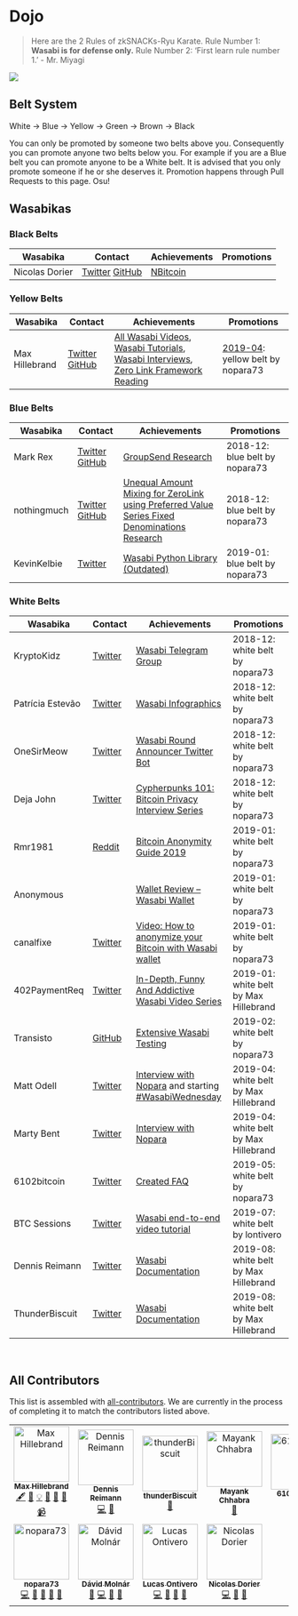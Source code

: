 # Dojo

> Here are the 2 Rules of zkSNACKs-Ryu Karate. Rule Number 1: **Wasabi is for defense only.** Rule Number 2: ‘First learn rule number 1.’ - Mr. Miyagi

![](/Dojo.png)

## Belt System

White -> Blue -> Yellow -> Green -> Brown -> Black

You can only be promoted by someone two belts above you.
Consequently you can promote anyone two belts below you.
For example if you are a Blue belt you can promote anyone to be a White belt.
It is advised that you only promote someone if he or she deserves it.
Promotion happens through Pull Requests to this page.
Osu!

## Wasabikas

### Black Belts

| Wasabika       | Contact                  | Achievements  | Promotions |
|----------------|--------------------------|---------------|------------|
| Nicolas Dorier | [Twitter][1] [GitHub][2] | [NBitcoin][3] |            |

### Yellow Belts

| Wasabika       | Contact                    | Achievements                           | Promotions                     |
|----------------|----------------------------|----------------------------------------|--------------------------------|
| Max Hillebrand | [Twitter][5] [GitHub][37]              | [All Wasabi Videos][6], [Wasabi Tutorials][34], [Wasabi Interviews][35], [Zero Link Framework Reading][36]           | [2019-04][33]: yellow belt by nopara73 |

### Blue Belts

| Wasabika       | Contact                    | Achievements                           | Promotions                     |
|----------------|----------------------------|----------------------------------------|--------------------------------|
| Mark Rex       | [Twitter][7] [GitHub][8]   | [GroupSend Research][9]                | 2018-12: blue belt by nopara73 |
| nothingmuch    | [Twitter][10] [GitHub][11] | [Unequal Amount Mixing for ZeroLink using Preferred Value Series Fixed Denominations Research][12] | 2018-12: blue belt by nopara73 |
| KevinKelbie    | [Twitter][29]              | [Wasabi Python Library (Outdated)][30] | 2019-01: blue belt by nopara73 |

### White Belts

| Wasabika         | Contact                     | Achievements                             | Promotions                      |
|------------------|-----------------------------|------------------------------------------|---------------------------------|
| KryptoKidz       | [Twitter][13]               | [Wasabi Telegram Group][14]              | 2018-12: white belt by nopara73 |
| Patrícia Estevão | [Twitter][15]               | [Wasabi Infographics][16]                | 2018-12: white belt by nopara73 |
| OneSirMeow       | [Twitter][17]               | [Wasabi Round Announcer Twitter Bot][18] | 2018-12: white belt by nopara73 |
| Deja John        | [Twitter][19]               | [Cypherpunks 101: Bitcoin Privacy Interview Series][20] | 2018-12: white belt by nopara73 |
| Rmr1981          | [Reddit][24]                | [Bitcoin Anonymity Guide 2019][21]       | 2019-01: white belt by nopara73 |
| Anonymous        |                             | [Wallet Review – Wasabi Wallet][22]      | 2019-01: white belt by nopara73 |
| canalfixe        | [Twitter][25]               | [Video: How to anonymize your Bitcoin with Wasabi wallet][26] | 2019-01: white belt by nopara73 |
| 402PaymentReq    | [Twitter][27]               | [In-Depth, Funny And Addictive Wasabi Video Series][28] | 2019-01: white belt by Max Hillebrand |
| Transisto        | [GitHub][31]                | [Extensive Wasabi Testing][32]           | 2019-02: white belt by nopara73 |
| Matt Odell       | [Twitter][38]               | [Interview  with Nopara][39] and starting [#WasabiWednesday][40]| 2019-04: white belt by Max Hillebrand |
| Marty Bent       | [Twitter][41]               | [Interview  with Nopara][39]| 2019-04: white belt by Max Hillebrand        |
| 6102bitcoin      | [Twitter][42]               | [Created FAQ][43]| 2019-05: white belt by nopara73                         |
| BTC Sessions     | [Twitter][44]               | [Wasabi end-to-end video tutorial][45]   | 2019-07: white belt by lontivero|
| Dennis Reimann   | [Twitter][47]               | [Wasabi Documentation][48]   | 2019-08: white belt by Max Hillebrand|
| ThunderBiscuit   | [Twitter][46]               | [Wasabi Documentation][49]   | 2019-08: white belt by Max Hillebrand|

[1]: https://twitter.com/NicolasDorier/
[2]: https://github.com/NicolasDorier/
[3]: https://github.com/MetacoSA/NBitcoin/
[5]: https://twitter.com/HillebrandMax/
[6]: https://www.youtube.com/playlist?list=PLPj3KCksGbSaEmjU0sywoTYDVYYSu8LsS
[7]: https://twitter.com/mark_rex_h/
[8]: https://github.com/rexmint/
[9]: https://github.com/zkSNACKs/Meta/issues/29
[10]: https://twitter.com/mHaGqnOACyFm0h5/
[11]: https://github.com/nothingmuch/
[12]: https://gist.github.com/nothingmuch/544cdd47dd18ef8fe923b54e0d5ee141
[13]: https://twitter.com/kryptokidz_/
[14]: https://t.me/WasabiWallet
[15]: https://twitter.com/patestevao/
[16]: https://wasabiwallet.io/images/infographics.jpg
[17]: https://twitter.com/OneSirMeow/
[18]: https://twitter.com/WasabiAnnouncer
[19]: https://twitter.com/Deezbitbies/
[20]: https://www.youtube.com/watch?v=6OveKiFw89o&list=PLbdPWjvnsOMy1Pz87E-Sc9RtBPdTP8JTu
[21]: https://www.coincache.net/2019/01/02/bitcoin-anonymity-guide-2019-how-to-use-btc-like-a-straight-up-g/
[22]: https://www.bitcoinproductreview.com/wallet-review-wasabi-wallet/
[24]: https://www.reddit.com/user/Rmr1981
[25]: https://twitter.com/canalfixe
[26]: https://www.youtube.com/watch?v=93XLf-mNP8Y
[27]: https://twitter.com/402PaymentReq
[28]: https://www.youtube.com/watch?v=zPKpC9cRcZo&list=PLmoQ11MXEmahCG1nkbKK6DiAwVx9giJCi
[29]: https://twitter.com/KevinKelbie/
[30]: https://github.com/KevinKelbie/zerolink-util/
[31]: https://github.com/Transisto/
[32]: https://github.com/zkSNACKs/WalletWasabi/issues?utf8=%E2%9C%93&q=is%3Aissue+author%3ATransisto
[33]: https://twitter.com/nopara73/status/1114540283914522626
[34]: https://www.youtube.com/playlist?list=PLPj3KCksGbSYCFAf3SZbzaJ3ud_nfjlSq
[35]: https://www.youtube.com/playlist?list=PLPj3KCksGbSZcK35ftoBUcPvYuOHdWQss
[36]: https://www.youtube.com/playlist?list=PLPj3KCksGbSZG8f4_ubui5I1VB7VGX2Cy
[37]: https://github.com/maxhillebrand/
[38]: https://twitter.com/matt_odell
[39]: https://anchor.fm/tales-from-the-crypt/episodes/Rabbit-Hole-Recap-Week-of-2019-03-11-e3f6ef
[40]: https://twitter.com/matt_odell/status/1098280232308654080?s=20
[41]: https://twitter.com/martybent
[42]: https://twitter.com/6102bitcoin
[43]: https://github.com/zkSNACKs/WalletWasabi/blob/master/WalletWasabi.Documentation/FAQ.md
[44]: https://twitter.com/BTCSessions
[45]: https://www.youtube.com/watch?v=ECQHAzSckK0
[46]: https://twitter.com/thunderB__
[47]: https://twitter.com/dennisreimann
[48]: https://github.com/zkSNACKs/WasabiDoc/commits?author=dennisreimann
[49]: https://github.com/zkSNACKs/WasabiDoc/commits?author=thunderbiscuit

<br />

## All Contributors

This list is assembled with [all-contributors](https://github.com/all-contributors/all-contributors).
We are currently in the process of completing it to match the contributors listed above.

<div class="all-contributors">
<!-- ALL-CONTRIBUTORS-LIST:START - Do not remove or modify this section -->
<!-- prettier-ignore -->
<table>
  <tr>
    <td align="center"><a href="http://towardsliberty.com"><img src="https://avatars1.githubusercontent.com/u/30683012?v=4" width="100px;" alt="Max Hillebrand"/><br /><sub><b>Max Hillebrand</b></sub></a><br /><a href="#content-MaxHillebrand" title="Content">🖋</a> <a href="https://github.com/zkSNACKs/WasabiDoc/commits?author=MaxHillebrand" title="Documentation">📖</a> <a href="#example-MaxHillebrand" title="Examples">💡</a> <a href="#maintenance-MaxHillebrand" title="Maintenance">🚧</a> <a href="#projectManagement-MaxHillebrand" title="Project Management">📆</a> <a href="#review-MaxHillebrand" title="Reviewed Pull Requests">👀</a> <a href="#video-MaxHillebrand" title="Videos">📹</a></td>
    <td align="center"><a href="https://dennisreimann.de"><img src="https://avatars2.githubusercontent.com/u/886?v=4" width="100px;" alt="Dennis Reimann"/><br /><sub><b>Dennis Reimann</b></sub></a><br /><a href="https://github.com/zkSNACKs/WasabiDoc/commits?author=dennisreimann" title="Code">💻</a> <a href="#design-dennisreimann" title="Design">🎨</a></td>
    <td align="center"><a href="http://thunder-development.org"><img src="https://avatars2.githubusercontent.com/u/39974688?v=4" width="100px;" alt="thunderBiscuit"/><br /><sub><b>thunderBiscuit</b></sub></a><br /><a href="#ideas-thunderBiscuit" title="Ideas, Planning, & Feedback">🤔</a></td>
    <td align="center"><a href="http://mayank.ch"><img src="https://avatars1.githubusercontent.com/u/10330103?v=4" width="100px;" alt="Mayank Chhabra"/><br /><sub><b>Mayank Chhabra</b></sub></a><br /><a href="#design-mayankchhabra" title="Design">🎨</a></td>
    <td align="center"><a href="https://github.com/6102bitcoin"><img src="https://avatars0.githubusercontent.com/u/42300012?v=4" width="100px;" alt="6102bitcoin"/><br /><sub><b>6102bitcoin</b></sub></a><br /><a href="#ideas-6102bitcoin" title="Ideas, Planning, & Feedback">🤔</a> <a href="#content-6102bitcoin" title="Content">🖋</a></td>
  </tr>
  <tr>
    <td align="center"><a href="https://github.com/nopara73"><img src="https://avatars0.githubusercontent.com/u/9156103?v=4" width="100px;" alt="nopara73"/><br /><sub><b>nopara73</b></sub></a><br /><a href="https://github.com/zkSNACKs/WasabiDoc/commits?author=nopara73" title="Code">💻</a> <a href="#ideas-nopara73" title="Ideas, Planning, & Feedback">🤔</a> <a href="#maintenance-nopara73" title="Maintenance">🚧</a> <a href="#review-nopara73" title="Reviewed Pull Requests">👀</a> <a href="#talk-nopara73" title="Talks">📢</a></td>
    <td align="center"><a href="https://github.com/molnard"><img src="https://avatars2.githubusercontent.com/u/9844978?v=4" width="100px;" alt="Dávid Molnár"/><br /><sub><b>Dávid Molnár</b></sub></a><br /><a href="#blog-molnard" title="Blogposts">📝</a> <a href="https://github.com/zkSNACKs/WasabiDoc/commits?author=molnard" title="Code">💻</a> <a href="#review-molnard" title="Reviewed Pull Requests">👀</a> <a href="#maintenance-molnard" title="Maintenance">🚧</a></td>
    <td align="center"><a href="http://geeks.ms/blogs/lontivero"><img src="https://avatars1.githubusercontent.com/u/127973?v=4" width="100px;" alt="Lucas Ontivero"/><br /><sub><b>Lucas Ontivero</b></sub></a><br /><a href="https://github.com/zkSNACKs/WasabiDoc/commits?author=lontivero" title="Code">💻</a> <a href="#review-lontivero" title="Reviewed Pull Requests">👀</a> <a href="#maintenance-lontivero" title="Maintenance">🚧</a> <a href="#projectManagement-lontivero" title="Project Management">📆</a></td>
    <td align="center"><a href="http://nicolas-dorier.com/"><img src="https://avatars0.githubusercontent.com/u/3020646?v=4" width="100px;" alt="Nicolas Dorier"/><br /><sub><b>Nicolas Dorier</b></sub></a><br /><a href="https://github.com/zkSNACKs/WasabiDoc/commits?author=NicolasDorier" title="Code">💻</a> <a href="#ideas-NicolasDorier" title="Ideas, Planning, & Feedback">🤔</a> <a href="#review-NicolasDorier" title="Reviewed Pull Requests">👀</a></td>
  </tr>
</table>

<!-- ALL-CONTRIBUTORS-LIST:END -->
</div>
